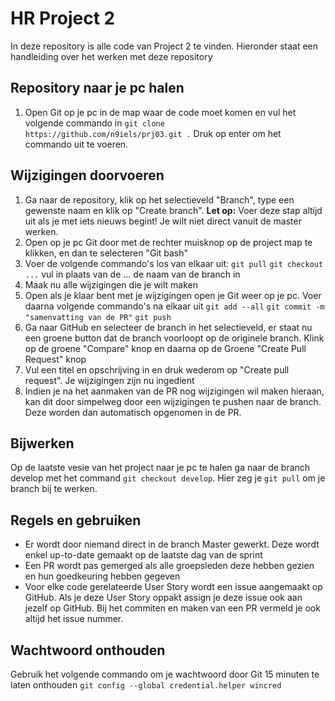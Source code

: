 # HR Project 2
In deze repository is alle code van Project 2 te vinden. Hieronder staat een handleiding over het werken met deze repository

## Repository naar je pc halen
1. Open Git op je pc in de map waar de code moet komen en vul het volgende commando in `git clone https://github.com/n9iels/prj03.git .` Druk op enter om het commando uit te voeren.

## Wijzigingen doorvoeren
1. Ga naar de repository, klik op het selectieveld "Branch", type een gewenste naam en klik op "Create branch". <b>Let op:</b> Voer deze stap altijd uit als je met iets nieuws begint! Je wilt niet direct vanuit de master werken.
2. Open op je pc Git door met de rechter muisknop op de project map te klikken, en dan te selecteren "Git bash"
3. Voer de volgende commando's los van elkaar uit: `git pull` `git checkout ...` vul in plaats van de ... de naam van de branch in
4. Maak nu alle wijzigingen die je wilt maken
5. Open als je klaar bent met je wijzigingen open je Git weer op je pc. Voer daarna volgende commando's na elkaar uit `git add --all` `git commit -m "samenvatting van de PR"` `git push`
6. Ga naar GitHub en selecteer de branch in het selectieveld, er staat nu een groene button dat de branch voorloopt op de originele branch. Klink op de groene "Compare" knop en daarna op de Groene "Create Pull Request" knop
7. Vul een titel en opschrijving in en druk wederom op "Create pull request". Je wijzigingen zijn nu ingedient
8. Indien je na het aanmaken van de PR nog wijzigingen wil maken hieraan, kan dit door simpelweg door een wijzigingen te pushen naar de branch. Deze worden dan automatisch opgenomen in de PR.

## Bijwerken
Op de laatste vesie van het project naar je pc te halen ga naar de branch develop met het command `git checkout develop`. Hier zeg je `git pull` om je branch bij te werken.

## Regels en gebruiken
- Er wordt door niemand direct in de branch Master gewerkt. Deze wordt enkel up-to-date gemaakt op de laatste dag van de sprint
- Een PR wordt pas gemerged als alle groepsleden deze hebben gezien en hun goedkeuring hebben gegeven
- Voor elke code gerelateerde User Story wordt een issue aangemaakt op GitHub. Als je deze User Story oppakt assign je deze issue ook aan jezelf op GitHub. Bij het commiten en maken van een PR vermeld je ook altijd het issue nummer.

## Wachtwoord onthouden
Gebruik het volgende commando om je wachtwoord door Git 15 minuten te laten onthouden `git config --global credential.helper wincred`
